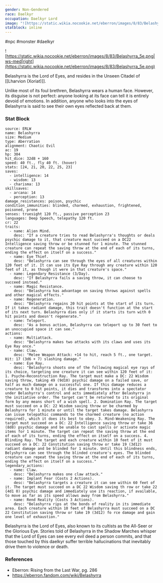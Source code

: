 ```yaml
---
gender: Non-Gendered
race: Daelkyr
occupation: Daelkyr Lord
image: "![https://static.wikia.nocookie.net/eberron/images/8/83/Belashyrra_5e.png|250](https://static.wikia.nocookie.net/eberron/images/8/83/Belashyrra_5e.png)"
statblock: inline
---
```

 #npc  #monster  #daelkyr 

![https://static.wikia.nocookie.net/eberron/images/8/83/Belashyrra_5e.png|ws-med|right](https://static.wikia.nocookie.net/eberron/images/8/83/Belashyrra_5e.png)

Belashyrra is the Lord of Eyes, and resides in the Unseen Citadel of [[Lharvion (Xoriat)]].

Unlike most of its foul brethren, Belashyrra wears a human face. However, its disguise is not perfect: anyone looking at its face can tell it is entirely devoid of emotions. In addition, anyone who looks into the eyes of Belashyrra is said to see their own eyes reflected back at them.

### Stat Block

```statblock
source: ERLW
name: Belashyrra
size: Medium
type: Aberration
alignment: Chaotic Evil
ac: 19
hp: 304
hit_dice: 32d8 + 160
speed: 40 ft., fly 40 ft. (hover)
stats: [24, 21, 20, 22, 25, 23]
saves:
  - intelligence: 14
  - wisdom: 13
  - charisma: 13
skillsaves: 
  - arcana: 14
  - perception: 13
damage_resistances: poison, psychic
condition_immunities: blinded, charmed, exhaustion, frightened, poisoned, prone
senses: truesight 120 ft., passive perception 23
languages: Deep Speech, telepathy 120 ft.
cr: 22
traits:
  - name: Alien Mind.
    desc: "If a creature tries to read Belashyrra's thoughts or deals psychic damage to it, that creature must succeed on a DC22 Intelligence saving throw or be stunned for 1 minute. The stunned creature can repeat the saving throw at the end of each of its turns, ending the effect on itself on a success."
  - name: Eye Thief.
    desc: "Belashyrra can see through the eyes of all creatures within 120 feet of it. It can use its Eye Ray through any creature within 120 feet of it, as though it were in that creature's space."
  - name: Legendary Resistance (3/Day).
    desc: "If Belashyrra fails a saving throw, it can choose to succeed instead."
  - name: Magic Resistance.
    desc: "Belashyrra has advantage on saving throws against spells and other magical effects."
  - name: Regeneration.
    desc: "Belashyrra regains 20 hit points at the start of its turn. If it takes radiant damage, this trait doesn't function at the start of its next turn. Belashyrra dies only if it starts its turn with 0 hit points and doesn't regenerate."
  - name: Teleport.
    desc: "As a bonus action, Belashyrra can teleport up to 30 feet to an unoccupied space it can see."
actions:
  - name: Multiattack.
    desc: "Belashyrra makes two attacks with its claws and uses its Eye Ray once."
  - name: Claw.
    desc: "Melee Weapon Attack: +14 to hit, reach 5 ft., one target. Hit: 17 (3d6 + 7) slashing damage."
  - name: Eye Ray.
    desc: "Belashyrra shoots one of the following magical eye rays of its choice, targeting one creature it can see within 120 feet of it: 1. Psyche-Reconstruction Ray. The target must make a DC: 22 Wisdom saving throw, taking 49 (9d10) psychic damage on a failed save, or half as much damage on a successful one. If this damage reduces a creature to 0 hit points, it dies and transforms into a spectator under Belashyrra's control and acts immediately after Belashyrra in the initiative order. The target can't be returned to its original form by any means short of a wish spell. 2. Domination Ray. The target must succeed on a DC: 22 Wisdom saving throw or be charmed by Belashyrra for 1 minute or until the target takes damage. Belashyrra can issue telepathic commands to the charmed creature (no action required), which it does its best to obey. 3. Mind-Weakening Ray. The target must succeed on a DC: 22 Intelligence saving throw or take 36 (8d8) psychic damage and be unable to cast spells or activate magic items for 1 minute. The target can repeat the saving throw at the end of each of its turns, ending the effect on itself on a success. 4. Blinding Ray. The target and each creature within 10 feet of it must succeed on a DC: 22 Constitution saving throw or take 19 (3d12) radiant damage and be blinded for 1 minute. Until this blindness ends, Belyshyrra can see through the blinded creature's eyes. The blinded creature can repeat the saving throw at the end of each of its turns, ending the effect on itself on a success."
legendary_actions:
  - name: Claw.
    desc: "Belashyrra makes one claw attack."
  - name: Implant Fear (Costs 2 Actions).
    desc: "Belashyrra targets a creature it can see within 60 feet of it. The target must succeed on a DC 22 Wisdom saving th row or take 22 {4d1 0) psychic damage and immediately use its reaction, if available, to move as far as its speed allows away from Belashyrra."
  - name: Rend Reality (Costs 3 Actions).
    desc: "Belashyrra rips at the bonds of reality in its immediate area. Each creature within 10 feet of Belashyrra must succeed on a DC 22 Constitution saving throw or take 19 (3d12) fo rce damage and gain one level of exhaustion."
```

Belashyrra is the Lord of Eyes, also known to its cultists as the All-Seer or the Glorious Eye. Stories told of Belashyrra in the Shadow Marches whisper that the Lord of Eyes can see every evil deed a person commits, and that those touched by this daelkyr suffer terrible hallucinations that inevitably drive them to violence or death.

### References

* Eberron: Rising from the Last War, pg. 286
* https://eberron.fandom.com/wiki/Belashyrra

